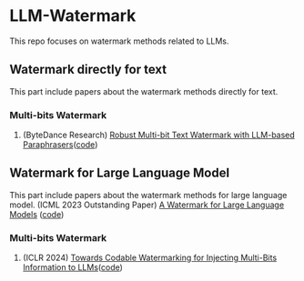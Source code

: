 # LLM-Watermark
  This repo focuses on watermark methods related to LLMs.
## Watermark directly for text
  This part include papers about the watermark methods directly for text.
### Multi-bits Watermark
1. (ByteDance Research)
  [Robust Multi-bit Text Watermark with LLM-based Paraphrasers](https://arxiv.org/abs/2412.03123)([code](https://github.com/xiaojunxu/multi-bit-text-watermark))
## Watermark for Large Language Model
  This part include papers about the watermark methods for large language model.
(ICML 2023 Outstanding Paper) 
  [A Watermark for Large Language Models](https://icml.cc/virtual/2023/oral/25524) ([code](https://github.com/jwkirchenbauer/lm-watermarking))
### Multi-bits Watermark
1. (ICLR 2024)
  [Towards Codable Watermarking for Injecting Multi-Bits Information to LLMs](https://iclr.cc/virtual/2024/poster/18937)([code](https://github.com/lancopku/codable-watermarking-for-llm))
